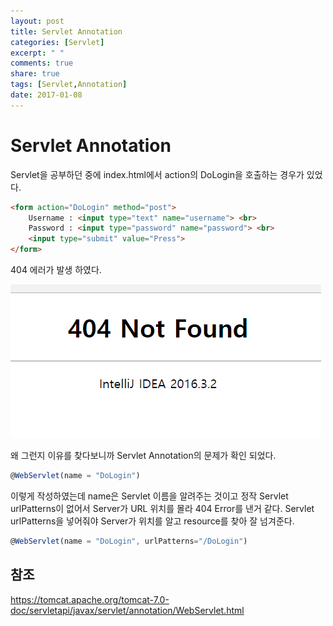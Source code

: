 ```yaml
---
layout: post
title: Servlet Annotation
categories: [Servlet]
excerpt: " "
comments: true
share: true
tags: [Servlet,Annotation]
date: 2017-01-08
---
```


# **Servlet Annotation**

Servlet을 공부하던 중에 index.html에서 action의 DoLogin을 호출하는 경우가 있었다.

``` html
<form action="DoLogin" method="post">
    Username : <input type="text" name="username"> <br>
    Password : <input type="password" name="password"> <br>
    <input type="submit" value="Press">
</form>
```

404 에러가 발생 하였다.

![No Image](/assets/20170108/404error.PNG)

왜 그런지 이유를 찾다보니까 Servlet Annotation의 문제가 확인 되었다.

``` javascript
@WebServlet(name = "DoLogin")
```

이렇게 작성하였는데 name은 Servlet 이름을 알려주는 것이고
정작 Servlet urlPatterns이 없어서 Server가 URL 위치를 몰라 404 Error를 낸거 같다.
Servlet urlPatterns을 넣어줘야 Server가 위치를 알고 resource를 찾아 잘 넘겨준다.

``` javascript
@WebServlet(name = "DoLogin", urlPatterns="/DoLogin")
```

## 참조
   
<https://tomcat.apache.org/tomcat-7.0-doc/servletapi/javax/servlet/annotation/WebServlet.html>
